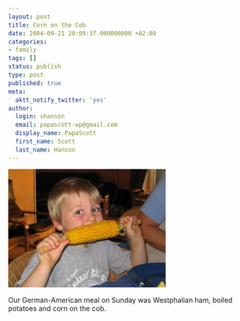 ```yaml
---
layout: post
title: Corn on the Cob
date: 2004-09-21 20:09:37.000000000 +02:00
categories:
- family
tags: []
status: publish
type: post
published: true
meta:
  aktt_notify_twitter: 'yes'
author:
  login: shanson
  email: papascott-wp@gmail.com
  display_name: PapaScott
  first_name: Scott
  last_name: Hanson
---
```

<p><img src="/wordpress/wp-content/uploads/2004/09/crh_corn.jpg" alt="Corn on the Cob" /></p>
<p>Our German-American meal on Sunday was Westphalian ham, boiled potatoes and corn on the cob.</p>
